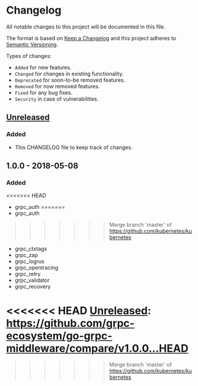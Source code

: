 # Changelog
All notable changes to this project will be documented in this file.

The format is based on [Keep a Changelog](http://keepachangelog.com/en/1.0.0/)
and this project adheres to [Semantic Versioning](http://semver.org/spec/v2.0.0.html).

Types of changes:
- `Added` for new features.
- `Changed` for changes in existing functionality.
- `Deprecated` for soon-to-be removed features.
- `Removed` for now removed features.
- `Fixed` for any bug fixes.
- `Security` in case of vulnerabilities.

## [Unreleased]
### Added
- This CHANGELOG file to keep track of changes.

## 1.0.0 - 2018-05-08
### Added
<<<<<<< HEAD
- grpc_auth 
=======
- grpc_auth
>>>>>>> Merge branch 'master' of https://github.com/kubernetes/kubernetes
- grpc_ctxtags
- grpc_zap
- grpc_logrus
- grpc_opentracing
- grpc_retry
- grpc_validator
- grpc_recovery

<<<<<<< HEAD
[Unreleased]: https://github.com/grpc-ecosystem/go-grpc-middleware/compare/v1.0.0...HEAD 
=======
[Unreleased]: https://github.com/grpc-ecosystem/go-grpc-middleware/compare/v1.0.0...HEAD
>>>>>>> Merge branch 'master' of https://github.com/kubernetes/kubernetes

